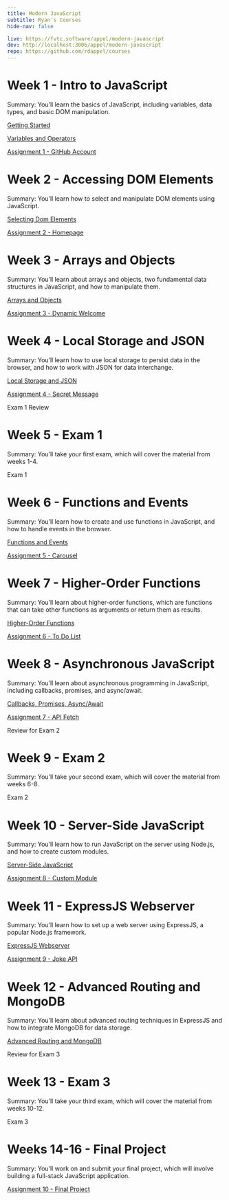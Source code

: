 ```yaml
---
title: Modern JavaScript
subtitle: Ryan's Courses
hide-nav: false

live: https://fvtc.software/appel/modern-javascript
dev: http://localhost:3006/appel/modern-javascript
repo: https://github.com/rdappel/courses
---
```


# Week 1 - Intro to JavaScript

Summary: You’ll learn the basics of JavaScript, including variables, data types, and basic DOM manipulation.

[Getting Started](/appel/modern-javascript/getting-started)

[Variables and Operators](appel/modern-javascript/variables-and-operators)

[Assignment 1 - GitHub Account](/appel/modern-javascript/assignments/github-account)

# Week 2 - Accessing DOM Elements

Summary: You’ll learn how to select and manipulate DOM elements using JavaScript.

[Selecting Dom Elements](/appel/modern-javascript/selecting-dom-elements)

[Assignment 2 - Homepage](/appel/modern-javascript/assignments/homepage)

# Week 3 - Arrays and Objects

Summary: You’ll learn about arrays and objects, two fundamental data structures in JavaScript, and how to manipulate them.

[Arrays and Objects](/appel/modern-javascript/arrays-and-objects)

[Assignment 3 - Dynamic Welcome](/appel/modern-javascript/assignments/dynamic-welcome)

# Week 4 - Local Storage and JSON

Summary: You’ll learn how to use local storage to persist data in the browser, and how to work with JSON for data interchange.

[Local Storage and JSON](/appel/modern-javascript/local-storage-and-json)

[Assignment 4 - Secret Message](/appel/modern-javascript/assignments/secret-message)

Exam 1 Review

# Week 5 - Exam 1

Summary: You’ll take your first exam, which will cover the material from weeks 1-4.

Exam 1

# Week 6 - Functions and Events

Summary: You’ll learn how to create and use functions in JavaScript, and how to handle events in the browser.

[Functions and Events](/appel/modern-javascript/functions-and-events)

[Assignment 5 - Carousel](/appel/modern-javascript/assignments/carousel)

# Week 7 - Higher-Order Functions

Summary: You’ll learn about higher-order functions, which are functions that can take other functions as arguments or return them as results.

[Higher-Order Functions](/appel/modern-javascript/higher-order-functions)

[Assignment 6 - To Do List](/appel/modern-javascript/assignments/to-do-list)

# Week 8 - Asynchronous JavaScript

Summary: You’ll learn about asynchronous programming in JavaScript, including callbacks, promises, and async/await.

[Callbacks, Promises, Async/Await](/appel/modern-javascript/callbacks-promises-async-await)

[Assignment 7 - API Fetch](/appel/modern-javascript/assignments/api-fetch)

Review for Exam 2

# Week 9 - Exam 2

Summary: You’ll take your second exam, which will cover the material from weeks 6-8.

Exam 2

# Week 10 - Server-Side JavaScript

Summary: You’ll learn how to run JavaScript on the server using Node.js, and how to create custom modules.

[Server-Side JavaScript](/appel/modern-javascript/server-side-javascript)

[Assignment 8 - Custom Module](/appel/modern-javascript/assignments/custom-module)

# Week 11 - ExpressJS Webserver

Summary: You’ll learn how to set up a web server using ExpressJS, a popular Node.js framework.

[ExpressJS Webserver](/appel/modern-javascript/expressjs-webserver)

[Assignment 9 - Joke API](/appel/modern-javascript/assignments/joke-api)

# Week 12 - Advanced Routing and MongoDB

Summary: You’ll learn about advanced routing techniques in ExpressJS and how to integrate MongoDB for data storage.

[Advanced Routing and MongoDB](/appel/modern-javascript/routing-and-mongodb)

Review for Exam 3

# Week 13 - Exam 3

Summary: You’ll take your third exam, which will cover the material from weeks 10-12.

Exam 3

# Weeks 14-16 - Final Project

Summary: You’ll work on and submit your final project, which will involve building a full-stack JavaScript application.

[Assignment 10 - Final Project](/appel/modern-javascript/assignments/final-project)

